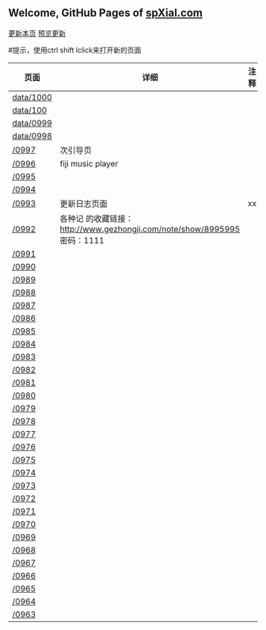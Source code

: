 ## Welcome, GitHub Pages of [spXial.com](spXial.com)

[更新本页](https://github.com/uwci/spXial/edit/master/data/index.md)
[预览更新](http://spxial.com/data/)

#提示，使用ctrl shift lclick来打开新的页面



|页面|详细|注释|
|---|---|---|
|<a href="http://spxial.com/data/1000"> data/1000 </a>|
|[data/100](/1000)||
|[data/0999](/0999)||
|[data/0998](/0998)||
|[/0997](/0997)|次引导页|
|[/0996](/0996)|fiji music player|
|[/0995](/0995)||
|[/0994](/0994)||
|[/0993](/0993)|更新日志页面|xx|
|[/0992](/0992)| 各种记 的收藏链接： http://www.gezhongji.com/note/show/8995995 密码：1111|
|[/0991](/0991)||
|[/0990](/0990)||
|[/0989](/0989)||
|[/0988](/0988)||
|[/0987](/0987)||
|[/0986](/0986)||
|[/0985](/0985)||
|[/0984](/0984)||
|[/0983](/0983)||
|[/0982](/0982)||
|[/0981](/0981)||
|[/0980](/0980)||
|[/0979](/0979)||
|[/0978](/0978)||
|[/0977](/0977)||
|[/0976](/0976)||
|[/0975](/0975)||
|[/0974](/0974)||
|[/0973](/0973)||
|[/0972](/0972)||
|[/0971](/0971)||
|[/0970](/0970)||
|[/0969](/0969)||
|[/0968](/0968)||
|[/0967](/0967)||
|[/0966](/0966)||
|[/0965](/0965)||
|[/0964](/0964)||
|[/0963](/0963)||















 
